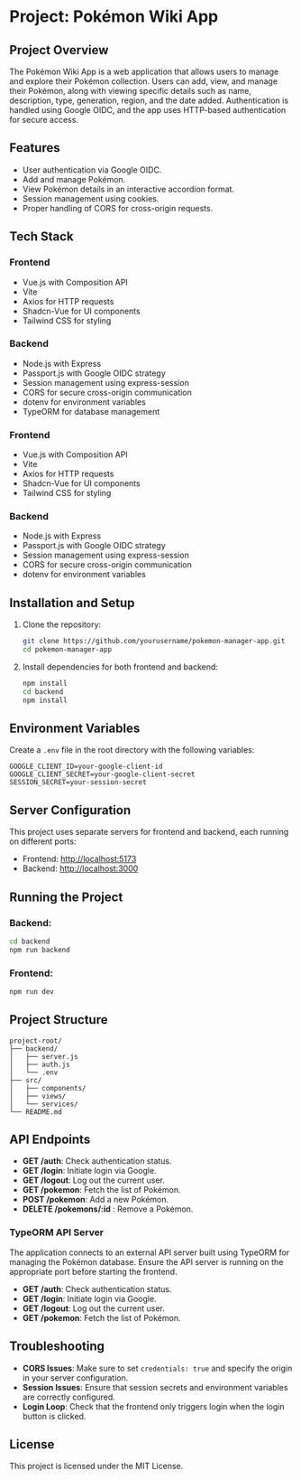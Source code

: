 
# Project: Pokémon Wiki App

## Project Overview

The Pokémon Wiki App is a web application that allows users to manage and explore their Pokémon collection. Users can add, view, and manage their Pokémon, along with viewing specific details such as name, description, type, generation, region, and the date added. Authentication is handled using Google OIDC, and the app uses HTTP-based authentication for secure access.

## Features

- User authentication via Google OIDC.
- Add and manage Pokémon.
- View Pokémon details in an interactive accordion format.
- Session management using cookies.
- Proper handling of CORS for cross-origin requests.

## Tech Stack

### Frontend

- Vue.js with Composition API
- Vite
- Axios for HTTP requests
- Shadcn-Vue for UI components
- Tailwind CSS for styling

### Backend

- Node.js with Express
- Passport.js with Google OIDC strategy
- Session management using express-session
- CORS for secure cross-origin communication
- dotenv for environment variables
- TypeORM for database management

### Frontend

- Vue.js with Composition API
- Vite
- Axios for HTTP requests
- Shadcn-Vue for UI components
- Tailwind CSS for styling

### Backend

- Node.js with Express
- Passport.js with Google OIDC strategy
- Session management using express-session
- CORS for secure cross-origin communication
- dotenv for environment variables

## Installation and Setup

1. Clone the repository:

   ```bash
   git clone https://github.com/yourusername/pokemon-manager-app.git
   cd pokemon-manager-app
   ```

2. Install dependencies for both frontend and backend:

   ```bash
   npm install
   cd backend
   npm install
   ```

## Environment Variables

Create a `.env` file in the root directory with the following variables:

```
GOOGLE_CLIENT_ID=your-google-client-id
GOOGLE_CLIENT_SECRET=your-google-client-secret
SESSION_SECRET=your-session-secret
```

## Server Configuration

This project uses separate servers for frontend and backend, each running on different ports:

- Frontend: [http://localhost:5173](http://localhost:5173)
- Backend: [http://localhost:3000](http://localhost:3000)

## Running the Project

### Backend:

```bash
cd backend
npm run backend
```

### Frontend:

```bash
npm run dev
```

## Project Structure

```
project-root/
├── backend/
│   ├── server.js
│   ├── auth.js
│   └── .env
├── src/
│   ├── components/
│   ├── views/
│   └── services/
└── README.md
```

## API Endpoints

- **GET /auth**: Check authentication status.
- **GET /login**: Initiate login via Google.
- **GET /logout**: Log out the current user.
- **GET /pokemon**: Fetch the list of Pokémon.
- **POST /pokemon**: Add a new Pokémon.
- **DELETE /pokemons/:id** : Remove a Pokémon.

### TypeORM API Server

The application connects to an external API server built using TypeORM for managing the Pokémon database. Ensure the API server is running on the appropriate port before starting the frontend.

- **GET /auth**: Check authentication status.
- **GET /login**: Initiate login via Google.
- **GET /logout**: Log out the current user.
- **GET /pokemon**: Fetch the list of Pokémon.

## Troubleshooting

- **CORS Issues**: Make sure to set `credentials: true` and specify the origin in your server configuration.
- **Session Issues**: Ensure that session secrets and environment variables are correctly configured.
- **Login Loop**: Check that the frontend only triggers login when the login button is clicked.

## License

This project is licensed under the MIT License.
